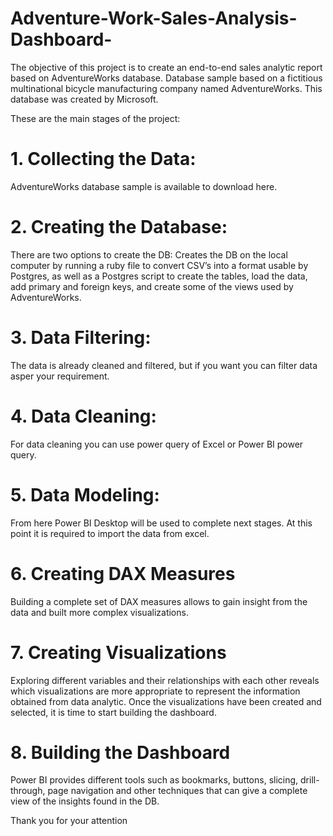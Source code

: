 # Adventure-Work-Sales-Analysis-Dashboard-

The objective of this project is to create an end-to-end sales analytic report based on AdventureWorks database. Database sample based on a fictitious multinational bicycle manufacturing company named AdventureWorks.
This database was created by Microsoft.
 
These are the main stages of the project:
 
# 1. Collecting the Data:
AdventureWorks database sample is available to download here.
 
# 2. Creating the Database:
There are two options to create the DB:
Creates the DB on the local computer by running a ruby file to convert CSV’s into a format usable by Postgres, as well as a Postgres script to create the tables, load the data, add primary and foreign keys, and create some of the views used by AdventureWorks.

 
# 3. Data Filtering:
The  data is already cleaned and filtered, but if you want you can filter data asper your requirement.
 
# 4. Data Cleaning:
For data cleaning you can use power query of Excel or Power BI power query.
 
# 5. Data Modeling:
From here Power BI Desktop will be used to complete next stages.
At this point it is required to import the data from excel.
 
# 6. Creating DAX Measures
Building a complete set of DAX measures allows to gain insight from the data and built more complex visualizations.
    
# 7. Creating Visualizations
Exploring different variables and their relationships with each other reveals which visualizations are more appropriate to represent the information obtained from data analytic.
Once the visualizations have been created and selected, it is time to start building the dashboard.
 
# 8. Building the Dashboard
Power BI provides different tools such as bookmarks, buttons, slicing, drill-through, page navigation and other techniques that can give a complete view of the insights found in the DB.
 
 
Thank you for your attention 
